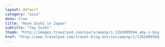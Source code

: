 ```yaml
---
layout: default
category: "asia"
done: true
title: "Have Sushi in Japan"
subtitle: "Yay Sushi"
thumb: "http://images.travelpod.com/users/amynp/1.1261099594.amy-s-big-sushi-roll.jpg"
href: "http://www.travelpod.com/travel-blog-entries/amynp/1/1261099594/tpod.html"
---
```

